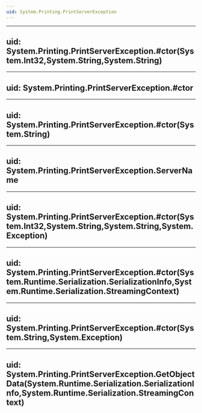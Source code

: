 ```yaml
---
uid: System.Printing.PrintServerException
---
```


---
uid: System.Printing.PrintServerException.#ctor(System.Int32,System.String,System.String)
---

---
uid: System.Printing.PrintServerException.#ctor
---

---
uid: System.Printing.PrintServerException.#ctor(System.String)
---

---
uid: System.Printing.PrintServerException.ServerName
---

---
uid: System.Printing.PrintServerException.#ctor(System.Int32,System.String,System.String,System.Exception)
---

---
uid: System.Printing.PrintServerException.#ctor(System.Runtime.Serialization.SerializationInfo,System.Runtime.Serialization.StreamingContext)
---

---
uid: System.Printing.PrintServerException.#ctor(System.String,System.Exception)
---

---
uid: System.Printing.PrintServerException.GetObjectData(System.Runtime.Serialization.SerializationInfo,System.Runtime.Serialization.StreamingContext)
---
